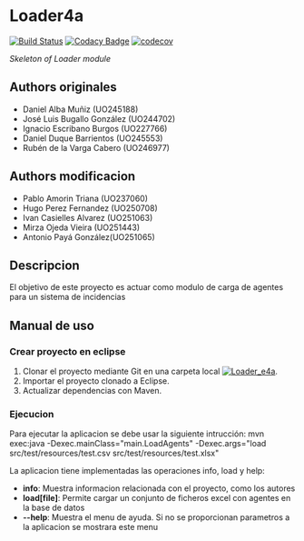 # Loader4a

[![Build Status](https://travis-ci.org/Arquisoft/Loader_e4a.svg?branch=master)](https://travis-ci.org/Arquisoft/Loader_e4a)
[![Codacy Badge](https://api.codacy.com/project/badge/Grade/f2f0d0b009384c8aba7deacb39b7b541)](https://www.codacy.com/app/Llambi/Loader_e4a?utm_source=github.com&amp;utm_medium=referral&amp;utm_content=Arquisoft/Loader_e4a&amp;utm_campaign=Badge_Grade)
[![codecov](https://codecov.io/gh/Arquisoft/Loader_e4a/branch/master/graph/badge.svg)](https://codecov.io/gh/Arquisoft/Loader_e4a)

*Skeleton of Loader module*

## Authors originales

* Daniel Alba Muñiz (UO245188)
* José Luis Bugallo González (UO244702)
* Ignacio Escribano Burgos (UO227766)
* Daniel Duque Barrientos (UO245553)
* Rubén de la Varga Cabero (UO246977)

## Authors modificacion

* Pablo Amorin Triana (UO237060)
* Hugo Perez Fernandez (UO250708)
* Ivan Casielles Alvarez (UO251063)
* Mirza Ojeda Vieira (UO251443)
* Antonio Payá González(UO251065)

## Descripcion

El objetivo de este proyecto es actuar como modulo de carga de agentes para un sistema de incidencias

## Manual de uso

### Crear proyecto en eclipse

1. Clonar el proyecto mediante Git en una carpeta local [![Loader_e4a
](https://github.com/Arquisoft/Loader_e4a.git)](https://github.com/Arquisoft/Loader_e4a.git).
2. Importar el proyecto clonado a Eclipse.
3. Actualizar dependencias con Maven.

### Ejecucion

Para ejecutar la aplicacion se debe usar la siguiente intrucción:
    mvn exec:java -Dexec.mainClass="main.LoadAgents" -Dexec.args="load src/test/resources/test.csv src/test/resources/test.xlsx"

La aplicacion tiene implementadas las operaciones info, load y help:
  *  **info**: Muestra informacion relacionada con el proyecto, como los autores
  *  **load[file]**: Permite cargar un conjunto de ficheros excel con agentes en la base de datos
  *  **--help**: Muestra el menu de ayuda. Si no se proporcionan parametros a la aplicacion se mostrara este menu
